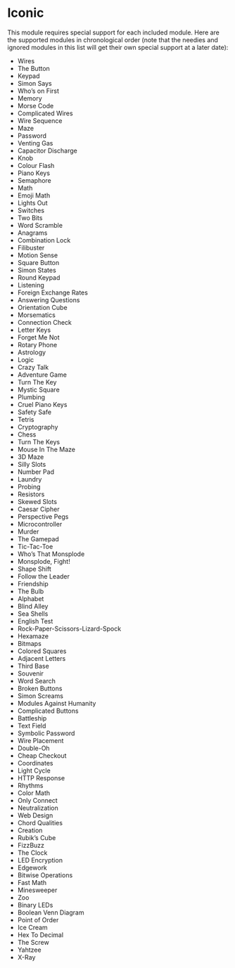 # Iconic

This module requires special support for each included module. Here are the supported modules in chronological order (note that the needies and ignored modules in this list will get their own special support at a later date):

- Wires
- The Button
- Keypad
- Simon Says
- Who’s on First
- Memory
- Morse Code
- Complicated Wires
- Wire Sequence
- Maze
- Password
- Venting Gas
- Capacitor Discharge
- Knob
- Colour Flash
- Piano Keys
- Semaphore
- Math
- Emoji Math
- Lights Out
- Switches
- Two Bits
- Word Scramble
- Anagrams
- Combination Lock
- Filibuster
- Motion Sense
- Square Button
- Simon States
- Round Keypad
- Listening
- Foreign Exchange Rates
- Answering Questions
- Orientation Cube
- Morsematics
- Connection Check
- Letter Keys
- Forget Me Not
- Rotary Phone
- Astrology
- Logic
- Crazy Talk
- Adventure Game
- Turn The Key
- Mystic Square
- Plumbing
- Cruel Piano Keys
- Safety Safe
- Tetris
- Cryptography
- Chess
- Turn The Keys
- Mouse In The Maze
- 3D Maze
- Silly Slots
- Number Pad
- Laundry
- Probing
- Resistors
- Skewed Slots
- Caesar Cipher
- Perspective Pegs
- Microcontroller
- Murder
- The Gamepad
- Tic-Tac-Toe
- Who’s That Monsplode
- Monsplode, Fight!
- Shape Shift
- Follow the Leader
- Friendship
- The Bulb
- Alphabet
- Blind Alley
- Sea Shells
- English Test
- Rock-Paper-Scissors-Lizard-Spock
- Hexamaze
- Bitmaps
- Colored Squares
- Adjacent Letters
- Third Base
- Souvenir
- Word Search
- Broken Buttons
- Simon Screams
- Modules Against Humanity
- Complicated Buttons
- Battleship
- Text Field
- Symbolic Password
- Wire Placement
- Double-Oh
- Cheap Checkout
- Coordinates
- Light Cycle
- HTTP Response
- Rhythms
- Color Math
- Only Connect
- Neutralization
- Web Design
- Chord Qualities
- Creation
- Rubik’s Cube
- FizzBuzz
- The Clock
- LED Encryption
- Edgework
- Bitwise Operations
- Fast Math
- Minesweeper
- Zoo
- Binary LEDs
- Boolean Venn Diagram
- Point of Order
- Ice Cream
- Hex To Decimal
- The Screw
- Yahtzee
- X-Ray
